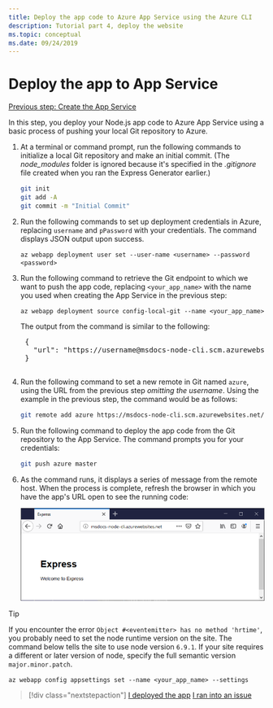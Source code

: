 ```yaml
---
title: Deploy the app code to Azure App Service using the Azure CLI
description: Tutorial part 4, deploy the website
ms.topic: conceptual
ms.date: 09/24/2019
---
```


# Deploy the app to App Service

[Previous step: Create the App Service](tutorial-vscode-azure-cli-node-03.md)

In this step, you deploy your Node.js app code to Azure App Service using a basic process of pushing your local Git repository to Azure.

1. At a terminal or command prompt, run the following commands to initialize a local Git repository and make an initial commit. (The *node_modules* folder is ignored because it's specified in the *.gitignore* file created when you ran the Express Generator earlier.)

    ```bash
    git init
    git add -A
    git commit -m "Initial Commit"
    ```

1. Run the following commands to set up deployment credentials in Azure, replacing `username` and `pPassword` with your credentials. The command displays JSON output upon success.

    ```azurecli
    az webapp deployment user set --user-name <username> --password <password>
    ```

1. Run the following command to retrieve the Git endpoint to which we want to push the app code, replacing `<your_app_name>` with the name you used when creating the App Service in the previous step:

    ```azurecli
    az webapp deployment source config-local-git --name <your_app_name>
    ```

    The output from the command is similar to the following:

    <pre>
    {
      "url": "https://username@msdocs-node-cli.scm.azurewebsites.net/msdocs-node-cli.git"
    }
    </pre>

1. Run the following command to set a new remote in Git named `azure`, using the URL from the previous step *omitting the username*. Using the example in the previous step, the command would be as follows:

    ```bash
    git remote add azure https://msdocs-node-cli.scm.azurewebsites.net/msdocs-node-cli.git
    ```

1. Run the following command to deploy the app code from the Git repository to the App Service. The command prompts you for your credentials:

    ```bash
    git push azure master
    ```

1. As the command runs, it displays a series of message from the remote host. When the process is complete, refresh the browser in which you have the app's URL open to see the running code:

    ![App code running on Azure](media/azure-cli/remote-app.png)

> [!TIP]
> If you encounter the error `Object #<eventemitter> has no method 'hrtime'`, you probably need to set the node runtime version on the site. The command below tells the site to use node version `6.9.1`. If your site requires a different or later version of node, specify the full semantic version `major.minor.patch`.
>
> ```azurecli
> az webapp config appsettings set --name <your_app_name> --settings
> ```

> [!div class="nextstepaction"]
> [I deployed the app](tutorial-vscode-azure-cli-node-05.md) [I ran into an issue](https://www.research.net/r/PWZWZ52?tutorial=node-deployment&step=deploy-website)
